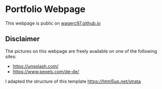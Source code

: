 # Portfolio Webpage

This webpage is public on [wagerc97.github.io](https://wagerc97.github.io/)


## Disclaimer

The pictures on this webpage are freely available on one of the following sites:
- https://unsplash.com/
- https://www.pexels.com/de-de/

I adapted the structure of this template https://html5up.net/strata

